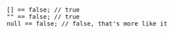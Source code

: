 <pre lang="javascript">
    [] == false; // true
    "" == false; // true
    null == false; // false, that's more like it
</pre>
